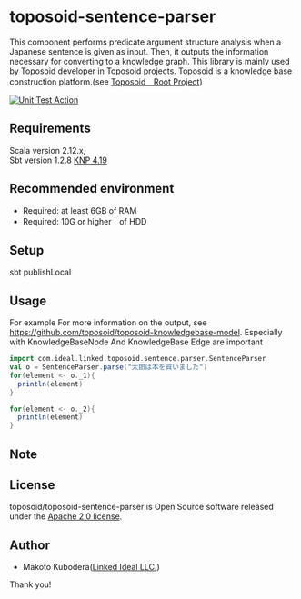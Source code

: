 # toposoid-sentence-parser
This component performs predicate argument structure analysis when a Japanese sentence is given as input.
Then, it outputs the information necessary for converting to a knowledge graph.
This library is mainly used by Toposoid developer in Toposoid projects.
Toposoid is a knowledge base construction platform.(see [Toposoid　Root Project](https://github.com/toposoid/toposoid.git))

[![Unit Test Action](https://github.com/toposoid/toposoid-sentence-parser/actions/workflows/action.yml/badge.svg?branch=main)](https://github.com/toposoid/toposoid-sentence-parser/actions/workflows/action.yml)

## Requirements
Scala version 2.12.x,   
Sbt version 1.2.8
[KNP 4.19](https://nlp.ist.i.kyoto-u.ac.jp/?KNP)

## Recommended environment
* Required: at least 6GB of RAM
* Required: 10G or higher　of HDD

## Setup
sbt publishLocal

## Usage
For example
For more information on the output, see https://github.com/toposoid/toposoid-knowledgebase-model.
Especially with KnowledgeBaseNode And KnowledgeBase Edge are important
```scala
import com.ideal.linked.toposoid.sentence.parser.SentenceParser
val o = SentenceParser.parse("太郎は本を買いました")
for(element <- o._1){
  println(element)
}

for(element <- o._2){
  println(element)
}
```

## Note

## License
toposoid/toposoid-sentence-parser is Open Source software released under the [Apache 2.0 license](https://www.apache.org/licenses/LICENSE-2.0.html).

## Author
* Makoto Kubodera([Linked Ideal LLC.](https://linked-ideal.com/))

Thank you!
